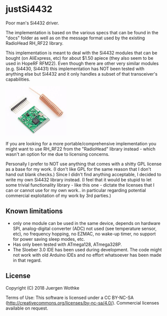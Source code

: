 # justSi4432

Poor man's Si4432 driver.

The implementation is based on the various specs that can be found in the "docs" folder as well as
on the message format used by the existing RadioHead RH_RF22 library. 

This implementation is meant to deal with the Si4432 modules that can be bought (on AliExpress, etc)
for about $1.50 apiece (they also seem to be used in HopeRF RFM22). Even though there are other very similar
modules (e.g. Si4430, Si4431) this implementation has NOT been tested with anything else but Si4432 and it
only handles a subset of that transceiver's capabilities.

![alt text](https://github.com/wothke/justSi4432/raw/master/docs/Si4432.jpg "Si4432 transceivers")


If you are looking for a more portable/comprehensive implementation you might want to use RH_RF22
from the "RadioHead" library instead - which wasn't an option for me due to licensing concerns.

Personally I prefer to NOT use anything that comes with a shitty GPL license as a base
for my work. (I don't like GPL for the same reason that I don't hand out blank checks.)
Since I didn't find anything acceptable, I decided to write my own Si4432 library 
instead. (I feel that it would be stupid to let some trivial functionality library - 
like this one - dictate the licenses that I can or cannot use for my own work.. in particular
regarding potential commercial exploitation of my work by 3rd parties.)


## Known limitations

* only one module can be used in the same device, depends on hardware SPI, analog-digital converter (ADC) 
not used (see temperature sensor, etc), no frequency hopping, no EZMAC, no wake-up timer,
no support for power saving sleep modes, etc. 
* Has only been tested with ATmega128, ATmega328P.
* The Sloeber 3.0 IDE has been used during development. The code might not work with old Arduino IDEs and
no effort whatsoever has been made in that regard.


## License
Copyright (C) 2018 Juergen Wothke

Terms of Use: This software is licensed under a CC BY-NC-SA (http://creativecommons.org/licenses/by-nc-sa/4.0/). Commercial
licenses available on request. 
	